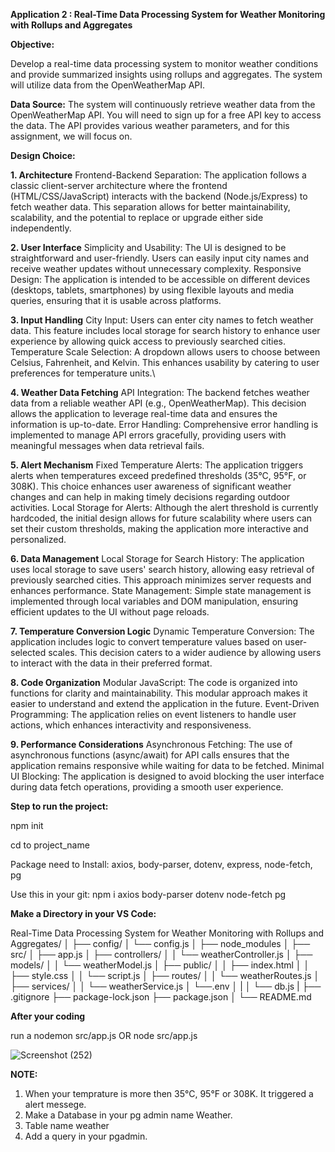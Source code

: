 **Application 2 : Real-Time Data Processing System for
Weather Monitoring with Rollups and Aggregates**

**Objective:**

Develop a real-time data processing system to monitor weather conditions and provide
summarized insights using rollups and aggregates. The system will utilize data from the
OpenWeatherMap API.

**Data Source:**
The system will continuously retrieve weather data from the OpenWeatherMap API. You will
need to sign up for a free API key to access the data. The API provides various weather
parameters, and for this assignment, we will focus on.

**Design Choice:**

**1. Architecture**
Frontend-Backend Separation: The application follows a classic client-server architecture where the frontend (HTML/CSS/JavaScript) interacts with the backend (Node.js/Express) to fetch weather data. This separation allows for better maintainability, scalability, and the potential to replace or upgrade either side independently.

**2. User Interface**
Simplicity and Usability: The UI is designed to be straightforward and user-friendly. Users can easily input city names and receive weather updates without unnecessary complexity.
Responsive Design: The application is intended to be accessible on different devices (desktops, tablets, smartphones) by using flexible layouts and media queries, ensuring that it is usable across platforms.

**3. Input Handling**
City Input: Users can enter city names to fetch weather data. This feature includes local storage for search history to enhance user experience by allowing quick access to previously searched cities.
Temperature Scale Selection: A dropdown allows users to choose between Celsius, Fahrenheit, and Kelvin. This enhances usability by catering to user preferences for temperature units.\

**4. Weather Data Fetching**
API Integration: The backend fetches weather data from a reliable weather API (e.g., OpenWeatherMap). This decision allows the application to leverage real-time data and ensures the information is up-to-date.
Error Handling: Comprehensive error handling is implemented to manage API errors gracefully, providing users with meaningful messages when data retrieval fails.

**5. Alert Mechanism**
Fixed Temperature Alerts: The application triggers alerts when temperatures exceed predefined thresholds (35°C, 95°F, or 308K). This choice enhances user awareness of significant weather changes and can help in making timely decisions regarding outdoor activities.
Local Storage for Alerts: Although the alert threshold is currently hardcoded, the initial design allows for future scalability where users can set their custom thresholds, making the application more interactive and personalized.

**6. Data Management**
Local Storage for Search History: The application uses local storage to save users' search history, allowing easy retrieval of previously searched cities. This approach minimizes server requests and enhances performance.
State Management: Simple state management is implemented through local variables and DOM manipulation, ensuring efficient updates to the UI without page reloads.

**7. Temperature Conversion Logic**
Dynamic Temperature Conversion: The application includes logic to convert temperature values based on user-selected scales. This decision caters to a wider audience by allowing users to interact with the data in their preferred format.

**8. Code Organization**
Modular JavaScript: The code is organized into functions for clarity and maintainability. This modular approach makes it easier to understand and extend the application in the future.
Event-Driven Programming: The application relies on event listeners to handle user actions, which enhances interactivity and responsiveness.

**9. Performance Considerations**
Asynchronous Fetching: The use of asynchronous functions (async/await) for API calls ensures that the application remains responsive while waiting for data to be fetched.
Minimal UI Blocking: The application is designed to avoid blocking the user interface during data fetch operations, providing a smooth user experience.

**Step to run the project:**

npm init

cd to project_name

Package need to Install:
axios, body-parser, dotenv, express, node-fetch, pg

Use this in your git:   npm i axios body-parser dotenv node-fetch pg


**Make a Directory in your VS Code:**

Real-Time Data Processing System for
Weather Monitoring with Rollups and Aggregates/
│
├── config/
│   └── config.js
│
├── node_modules
│
├── src/
│   ├── app.js
│   ├── controllers/
│   │   └── weatherController.js
│   ├── models/
│   │   └── weatherModel.js
│   ├── public/
│   │   ├── index.html
│   │   ├── style.css
│   │   └── script.js
│   ├── routes/
│   │   └── weatherRoutes.js
│   ├── services/
│   │   └── weatherService.js
│   └──.env
│   |
│   └── db.js
|
├── .gitignore
├── package-lock.json
├── package.json
│
└── README.md

**After your coding**

run a nodemon src/app.js OR node src/app.js

![Screenshot (252)](https://github.com/user-attachments/assets/a184f199-5860-4779-bd9f-33e70e4525f6)

**NOTE:**

1. When your temprature is more then 35°C, 95°F or 308K. It triggered a alert messege. 
2. Make a Database in your pg admin name Weather.
3. Table name weather
4. Add a query in your pgadmin.   
